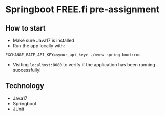 # Springboot FREE.fi pre-assignment

## How to start 
- Make sure Java17 is installed 
- Run the app locally with:

```
EXCHANGE_RATE_API_KEY=<your_api_key> ./mvnw spring-boot:run
```

- Visiting `localhost:8080` to verify if the application has been running successfully! 

## Technology 
- Java17
- Springboot
- JUnit

